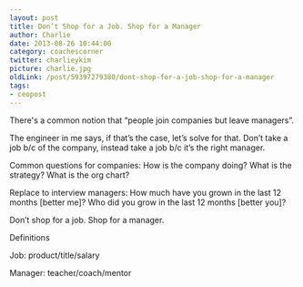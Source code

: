 ```yaml
---
layout: post
title: Don’t Shop for a Job. Shop for a Manager
author: Charlie
date: 2013-08-26 10:44:00
category: coachescorner
twitter: charlieykim
picture: charlie.jpg
oldLink: /post/59397279380/dont-shop-for-a-job-shop-for-a-manager
tags:
- ceopost
---
```


There's a common notion that “people join companies but leave managers”.

The engineer in me says, if that’s the case, let’s solve for that. Don’t take a job b/c of the company, instead take a job b/c it’s the right manager.

Common questions for companies:
How is the company doing?
What is the strategy?
What is the org chart?

Replace to interview managers:
How much have you grown in the last 12 months \[better me\]?
Who did you grow in the last 12 months \[better you\]?

Don’t shop for a job. Shop for a manager.

Definitions

Job: product/title/salary

Manager: teacher/coach/mentor
